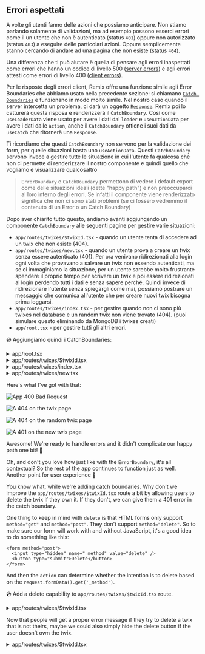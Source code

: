 ## Errori aspettati

A volte gli utenti fanno delle azioni che possiamo anticipare. Non stiamo parlando solamente di validazioni, ma ad esempio possono esserci errori come il un utente che non è autenticato (status `401`) oppure non autorizzato (status `403`) a eseguire delle particolari azioni. Oppure semplicemente stanno cercando di andare ad una pagina che non esiste (status `404`).

Una differenza che ti può aiutare è quella di pensare agli errori inaspettati come errori che hanno un codice di livello 500 ([server errors](https://developer.mozilla.org/en-US/docs/Web/HTTP/Status#server_error_responses)) e agli errori attesti come errori di livello 400 ([client errors](https://developer.mozilla.org/en-US/docs/Web/HTTP/Status#client_error_responses)).

Per le risposte degli errori client, Remix offre una funzione simile agli Error Boundaries che abbiamo usato nella precedente sezione: si chiamano [`Catch Boundaries`](../api/conventions#catchboundary) e funzionano in modo molto simile. Nel nostro caso quando il server intercetta un problema, ci darà un oggetto [`Response`](https://developer.mozilla.org/en-US/docs/Web/API/Response). Remix poi lo catturerà questa risposa e renderizzerà il `CatchBoundary`. Così come `useLoaderData` viene usato per avere i dati dal `loader` e `useActionData` per avere i dati dalle `action`, anche il `CatchBoundary` ottiene i suoi dati da `useCatch` che ritornerà una `Response`.

Ti ricordiamo che questi `CatchBoundary` non servono per la validazione dei form, per quelle situazioni basta uno `useActionData`. Questi `CatchBoundary` servono invece a gestire tutte le situazione in cui l'utente fa qualcosa che non ci permette di renderizzare il nostro componente e quindi quello che vogliamo è visualizzare qualcosaltro

> `ErrorBoundary` e `CatchBoundary` permettono di vedere i default export come delle situazioni ideali (dette "happy path") e non preoccuparci al loro interno degli errori. Se infatti il componente viene renderizzato significa che non ci sono stati problemi (se ci fossero vedremmo il contenuto di un Error o un Catch Boundary)

Dopo aver chiarito tutto questo, andiamo avanti aggiungendo un componente `CatchBoundary` alle seguenti pagine per gestire varie situazioni:

- `app/routes/twixes/$twixId.tsx` - quando un utente tenta di accedere ad un twix che non esiste (404).
- `app/routes/twixes/new.tsx` - quando un utente prova a creare un twix senza essere autenticato (401). Per ora venivano ridirezionati alla login ogni volta che provavano a salvare un twix non essendo autenticati, ma se ci immaginiamo la situazione, per un utente sarebbe molto frustrante spendere il proprio tempo per scrivere un twix e poi essere ridirezionati al login perdendo tutti i dati e senza sapere perché. Quindi invece di ridirezionare l'utente senza spiegargli come mai, possiamo postrare un messaggio che comunica all'utente che per creare nuovi twix bisogna prima loggarsi.
- `app/routes/twixes/index.tsx` - per gestire quando non ci sono più twixes nel database e un random twix non viene trovato (404). (puoi simulare questo eliminando da MongoDB i twixes creati)
- `app/root.tsx` - per gestire tutti gli altri errori.

💿 Aggiungiamo quindi i CatchBoundaries:

<details>

<summary>app/root.tsx</summary>

```tsx filename=app/root.tsx lines=[2,57-71]
import type { LinksFunction } from "remix";
import { Links, LiveReload, Outlet, useCatch } from "remix";

function Document({
  children,
  title = `Remix: So great, it's funny!`,
}: {
  children: React.ReactNode;
  title?: string;
}) {
  return (
    <html lang="en">
      <head>
        <meta charSet="utf-8" />
        <title>{title}</title>
        <Links />
      </head>
      <body>
        {children}
        <LiveReload />
      </body>
    </html>
  );
}

export default function App() {
  return (
    <Document>
      <Outlet />
    </Document>
  );
}

export function CatchBoundary() {
  const caught = useCatch();

  return (
    <Document
      title={`${caught.status} ${caught.statusText}`}
    >
      <div className="error-container">
        <h1>
          {caught.status} {caught.statusText}
        </h1>
      </div>
    </Document>
  );
}

export function ErrorBoundary({ error }: { error: Error }) {
  return (
    <Document title="Uh-oh!">
      <div className="error-container">
        <h1>App Error</h1>
        <pre>{error.message}</pre>
      </div>
    </Document>
  );
}
```

</details>

<details>

<summary>app/routes/twixes/$twixId.tsx</summary>

```tsx filename=app/routes/twixes/$twixId.tsx lines=[5,20-24,41-52]
import type { LoaderFunction } from "remix";
import {
  Link,
  useLoaderData,
  useCatch,
  useParams,
} from "remix";
import type { Twix } from "@prisma/client";

import { db } from "~/utils/db.server";

type LoaderData = { twix: Twix };

export const loader: LoaderFunction = async ({
  params,
}) => {
  const twix = await db.twix.findUnique({
    where: { id: params.twixId },
  });
  if (!twix) {
    throw new Response("What a twix! Not found.", {
      status: 404,
    });
  }
  const data: LoaderData = { twix };
  return data;
};

export default function TwixRoute() {
  const data = useLoaderData<LoaderData>();

  return (
    <div>
      <p>Here's your hilarious twix:</p>
      <p>{data.twix.content}</p>
      <Link to=".">{data.twix.title} Permalink</Link>
    </div>
  );
}

export function CatchBoundary() {
  const caught = useCatch();
  const params = useParams();
  if (caught.status === 404) {
    return (
      <div className="error-container">
        Huh? What the heck is "{params.twixId}"?
      </div>
    );
  }
  throw new Error(`Unhandled error: ${caught.status}`);
}

export function ErrorBoundary() {
  const { twixId } = useParams();
  return (
    <div className="error-container">{`There was an error loading twix by the id ${twixId}. Sorry.`}</div>
  );
}
```

</details>

<details>

<summary>app/routes/twixes/index.tsx</summary>

```tsx filename=app/routes/twixes/index.tsx lines=[2,16-20,39-52]
import type { LoaderFunction } from "remix";
import { useLoaderData, Link, useCatch } from "remix";
import type { Twix } from "@prisma/client";

import { db } from "~/utils/db.server";

type LoaderData = { randomTwix: Twix };

export const loader: LoaderFunction = async () => {
  const count = await db.twix.count();
  const randomRowNumber = Math.floor(Math.random() * count);
  const [randomTwix] = await db.twix.findMany({
    take: 1,
    skip: randomRowNumber,
  });
  if (!randomTwix) {
    throw new Response("No random twix found", {
      status: 404,
    });
  }
  const data: LoaderData = { randomTwix };
  return data;
};

export default function TwixsIndexRoute() {
  const data = useLoaderData<LoaderData>();

  return (
    <div>
      <p>Here's a random twix:</p>
      <p>{data.randomTwix.content}</p>
      <Link to={data.randomTwix.id}>
        "{data.randomTwix.title}" Permalink
      </Link>
    </div>
  );
}

export function CatchBoundary() {
  const caught = useCatch();

  if (caught.status === 404) {
    return (
      <div className="error-container">
        There are no twixes to display.
      </div>
    );
  }
  throw new Error(
    `Unexpected caught response with status: ${caught.status}`
  );
}

export function ErrorBoundary() {
  return (
    <div className="error-container">
      I did a whoopsies.
    </div>
  );
}
```

</details>

<details>

<summary>app/routes/twixes/new.tsx</summary>

```tsx filename=app/routes/twixes/new.tsx lines=[6,16-24,156-167]
import type { ActionFunction, LoaderFunction } from "remix";
import {
  useActionData,
  redirect,
  json,
  useCatch,
  Link,
} from "remix";

import { db } from "~/utils/db.server";
import {
  requireUserId,
  getUserId,
} from "~/utils/session.server";

export const loader: LoaderFunction = async ({
  request,
}) => {
  const userId = await getUserId(request);
  if (!userId) {
    throw new Response("Unauthorized", { status: 401 });
  }
  return {};
};

function validateTwixContent(content: string) {
  if (content.length < 10) {
    return `That twix is too short`;
  }
}

function validateTwixTitle(name: string) {
  if (name.length < 3) {
    return `That twix's name is too short`;
  }
}

type ActionData = {
  formError?: string;
  fieldErrors?: {
    name: string | undefined;
    content: string | undefined;
  };
  fields?: {
    name: string;
    content: string;
  };
};

const badRequest = (data: ActionData) =>
  json(data, { status: 400 });

export const action: ActionFunction = async ({
  request,
}) => {
  const userId = await requireUserId(request);
  const form = await request.formData();
  const title = form.get("title");
  const content = form.get("content");
  if (
    typeof title !== "string" ||
    typeof content !== "string"
  ) {
    return badRequest({
      formError: `Form not submitted correctly.`,
    });
  }

  const fieldErrors = {
    title: validateTwixTitle(title),
    content: validateTwixContent(content),
  };
  const fields = { title, content };
  if (Object.values(fieldErrors).some(Boolean)) {
    return badRequest({ fieldErrors, fields });
  }

  const twix = await db.twix.create({
    data: { ...fields, twixesterId: userId },
  });
  return redirect(`/twixes/${twix.id}`);
};

export default function NewTwixRoute() {
  const actionData = useActionData<ActionData>();

  return (
    <div>
      <p>Add your own hilarious twix</p>
      <form method="post">
        <div>
          <label>
            Name:{" "}
            <input
              type="text"
              defaultValue={actionData?.fields?.title}
              name="title"
              aria-invalid={
                Boolean(actionData?.fieldErrors?.title) ||
                undefined
              }
              aria-errormessage={
                actionData?.fieldErrors?.title
                  ? "name-error"
                  : undefined
              }
            />
          </label>
          {actionData?.fieldErrors?.title ? (
            <p
              className="form-validation-error"
              role="alert"
              id="title-error"
            >
              {actionData.fieldErrors.title}
            </p>
          ) : null}
        </div>
        <div>
          <label>
            Content:{" "}
            <textarea
              defaultValue={actionData?.fields?.content}
              name="content"
              aria-invalid={
                Boolean(actionData?.fieldErrors?.content) ||
                undefined
              }
              aria-errormessage={
                actionData?.fieldErrors?.content
                  ? "content-error"
                  : undefined
              }
            />
          </label>
          {actionData?.fieldErrors?.content ? (
            <p
              className="form-validation-error"
              role="alert"
              id="content-error"
            >
              {actionData.fieldErrors.content}
            </p>
          ) : null}
        </div>
        <div>
          <button type="submit" className="button">
            Add
          </button>
        </div>
      </form>
    </div>
  );
}

export function CatchBoundary() {
  const caught = useCatch();

  if (caught.status === 401) {
    return (
      <div className="error-container">
        <p>You must be logged in to create a twix.</p>
        <Link to="/login">Login</Link>
      </div>
    );
  }
}

export function ErrorBoundary() {
  return (
    <div className="error-container">
      Something unexpected went wrong. Sorry about that.
    </div>
  );
}
```

</details>

Here's what I've got with that:

![App 400 Bad Request](/twixes-tutorial/img/app-400.png)

![A 404 on the twix page](/twixes-tutorial/img/twix-404.png)

![A 404 on the random twix page](/twixes-tutorial/img/twixes-404.png)

![A 401 on the new twix page](/twixes-tutorial/img/new-twix-401.png)

Awesome! We're ready to handle errors and it didn't complicate our happy path one bit! 🎉

Oh, and don't you love how just like with the `ErrorBoundary`, it's all contextual? So the rest of the app continues to function just as well. Another point for user experience 💪

You know what, while we're adding catch boundaries. Why don't we improve the `app/routes/twixes/$twixId.tsx` route a bit by allowing users to delete the twix if they own it. If they don't, we can give them a 401 error in the catch boundary.

One thing to keep in mind with `delete` is that HTML forms only support `method="get"` and `method="post"`. They don't support `method="delete"`. So to make sure our form will work with and without JavaScript, it's a good idea to do something like this:

```tsx
<form method="post">
  <input type="hidden" name="_method" value="delete" />
  <button type="submit">Delete</button>
</form>
```

And then the `action` can determine whether the intention is to delete based on the `request.formData().get('_method')`.

💿 Add a delete capability to `app/routes/twixes/$twixId.tsx` route.

<details>

<summary>app/routes/twixes/$twixId.tsx</summary>

```tsx filename=app/routes/twixes/$twixId.tsx lines=[2,7,12,31-61,71-80,89-95,103-109]
import type { Twix } from "@prisma/client";
import type { ActionFunction, LoaderFunction } from "remix";
import {
  Link,
  useLoaderData,
  useCatch,
  redirect,
  useParams,
} from "remix";

import { db } from "~/utils/db.server";
import { requireUserId } from "~/utils/session.server";

type LoaderData = { twix: Twix };

export const loader: LoaderFunction = async ({
  params,
}) => {
  const twix = await db.twix.findUnique({
    where: { id: params.twixId },
  });
  if (!twix) {
    throw new Response("What a twix! Not found.", {
      status: 404,
    });
  }
  const data: LoaderData = { twix };
  return data;
};

export const action: ActionFunction = async ({
  request,
  params,
}) => {
  const form = await request.formData();
  if (form.get("_method") !== "delete") {
    throw new Response(
      `The _method ${form.get("_method")} is not supported`,
      { status: 400 }
    );
  }
  const userId = await requireUserId(request);
  const twix = await db.twix.findUnique({
    where: { id: params.twixId },
  });
  if (!twix) {
    throw new Response("Can't delete what does not exist", {
      status: 404,
    });
  }
  if (twix.twixesterId !== userId) {
    throw new Response(
      "Pssh, nice try. That's not your twix",
      {
        status: 401,
      }
    );
  }
  await db.twix.delete({ where: { id: params.twixId } });
  return redirect("/twixes");
};

export default function TwixRoute() {
  const data = useLoaderData<LoaderData>();

  return (
    <div>
      <p>Here's your hilarious twix:</p>
      <p>{data.twix.content}</p>
      <Link to=".">{data.twix.title} Permalink</Link>
      <form method="post">
        <input
          type="hidden"
          name="_method"
          value="delete"
        />
        <button type="submit" className="button">
          Delete
        </button>
      </form>
    </div>
  );
}

export function CatchBoundary() {
  const caught = useCatch();
  const params = useParams();
  switch (caught.status) {
    case 400: {
      return (
        <div className="error-container">
          What you're trying to do is not allowed.
        </div>
      );
    }
    case 404: {
      return (
        <div className="error-container">
          Huh? What the heck is {params.twixId}?
        </div>
      );
    }
    case 401: {
      return (
        <div className="error-container">
          Sorry, but {params.twixId} is not your twix.
        </div>
      );
    }
    default: {
      throw new Error(`Unhandled error: ${caught.status}`);
    }
  }
}

export function ErrorBoundary({ error }: { error: Error }) {
  console.error(error);
  const { twixId } = useParams();
  return (
    <div className="error-container">{`There was an error loading twix by the id ${twixId}. Sorry.`}</div>
  );
}
```

</details>

Now that people will get a proper error message if they try to delete a twix that is not theirs, maybe we could also simply hide the delete button if the user doesn't own the twix.

<details>

<summary>app/routes/twixes/$twixId.tsx</summary>

```tsx filename=app/routes/twixes/$twixId.tsx lines=[13,17,23,34,79-90]
import type { Twix } from "@prisma/client";
import type { ActionFunction, LoaderFunction } from "remix";
import {
  Link,
  useLoaderData,
  useCatch,
  redirect,
  useParams,
} from "remix";

import { db } from "~/utils/db.server";
import {
  getUserId,
  requireUserId,
} from "~/utils/session.server";

type LoaderData = { twix: Twix; isOwner: boolean };

export const loader: LoaderFunction = async ({
  request,
  params,
}) => {
  const userId = await getUserId(request);
  const twix = await db.twix.findUnique({
    where: { id: params.twixId },
  });
  if (!twix) {
    throw new Response("What a twix! Not found.", {
      status: 404,
    });
  }
  const data: LoaderData = {
    twix,
    isOwner: userId === twix.twixesterId,
  };
  return data;
};

export const action: ActionFunction = async ({
  request,
  params,
}) => {
  const form = await request.formData();
  if (form.get("_method") !== "delete") {
    throw new Response(
      `The _method ${form.get("_method")} is not supported`,
      { status: 400 }
    );
  }
  const userId = await requireUserId(request);
  const twix = await db.twix.findUnique({
    where: { id: params.twixId },
  });
  if (!twix) {
    throw new Response("Can't delete what does not exist", {
      status: 404,
    });
  }
  if (twix.twixesterId !== userId) {
    throw new Response(
      "Pssh, nice try. That's not your twix",
      {
        status: 401,
      }
    );
  }
  await db.twix.delete({ where: { id: params.twixId } });
  return redirect("/twixes");
};

export default function TwixRoute() {
  const data = useLoaderData<LoaderData>();

  return (
    <div>
      <p>Here's your hilarious twix:</p>
      <p>{data.twix.content}</p>
      <Link to=".">{data.twix.title} Permalink</Link>
      {data.isOwner ? (
        <form method="post">
          <input
            type="hidden"
            name="_method"
            value="delete"
          />
          <button type="submit" className="button">
            Delete
          </button>
        </form>
      ) : null}
    </div>
  );
}

export function CatchBoundary() {
  const caught = useCatch();
  const params = useParams();
  switch (caught.status) {
    case 400: {
      return (
        <div className="error-container">
          What you're trying to do is not allowed.
        </div>
      );
    }
    case 404: {
      return (
        <div className="error-container">
          Huh? What the heck is {params.twixId}?
        </div>
      );
    }
    case 401: {
      return (
        <div className="error-container">
          Sorry, but {params.twixId} is not your twix.
        </div>
      );
    }
    default: {
      throw new Error(`Unhandled error: ${caught.status}`);
    }
  }
}

export function ErrorBoundary({ error }: { error: Error }) {
  console.error(error);

  const { twixId } = useParams();
  return (
    <div className="error-container">{`There was an error loading twix by the id ${twixId}. Sorry.`}</div>
  );
}
```

</details>